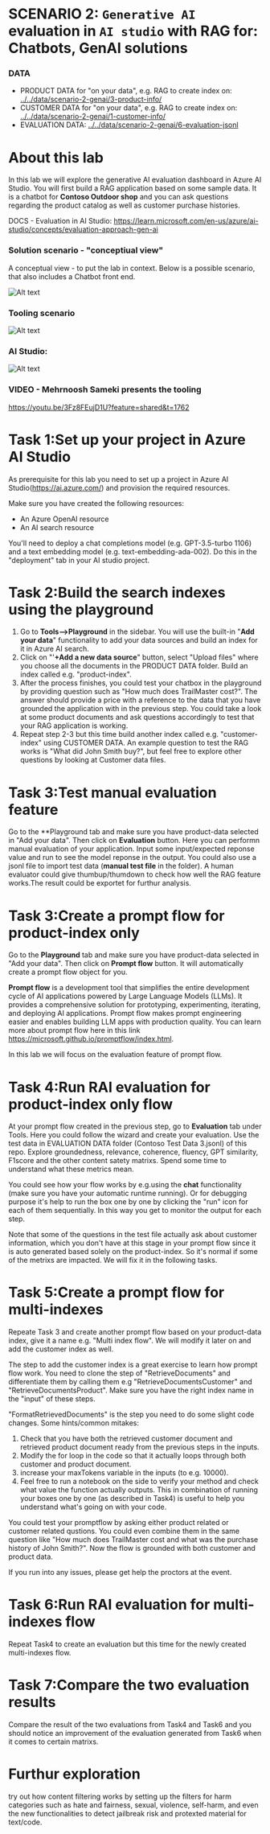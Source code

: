 
# SCENARIO 2: `Generative AI` evaluation in `AI studio` with RAG for: Chatbots, GenAI solutions

### DATA
- PRODUCT DATA for "on your data", e.g. RAG to create index on: [../../data/scenario-2-genai/3-product-info/ ](../../data/scenario-2-genai/3-product-info/)
- CUSTOMER DATA for "on your data", e.g. RAG to create index on: [../../data/scenario-2-genai/1-customer-info/](../../data/scenario-2-genai/1-customer-info/)
- EVALUATION DATA: [../../data/scenario-2-genai/6-evaluation-jsonl](../../data/scenario-2-genai/6-evaluation-jsonl/)


# About this lab
In this lab we will explore the generative AI evaluation dashboard in Azure AI Studio. You will first build a RAG application based on some sample data. It is a chatbot for **Contoso Outdoor shop** and you can ask questions regarding the product catalog as well as customer purchase histories.

DOCS - Evaluation in AI Studio: https://learn.microsoft.com/en-us/azure/ai-studio/concepts/evaluation-approach-gen-ai

### Solution scenario - "conceptiual view"
A conceptual view - to put the lab in context. Below is a possible scenario, that also includes a Chatbot front end.

![Alt text](./images/scenario-02-1.png)

### Tooling scenario

![Alt text](./images/scenario-02-2.png)

### AI Studio: 

![Alt text](./images/scenario-02-3.png)

### VIDEO - Mehrnoosh Sameki presents the tooling

https://youtu.be/3Fz8FEujD1U?feature=shared&t=1762


# Task 1:Set up your project in Azure AI Studio
As prerequisite for this lab you need to set up a project in Azure AI Studio(https://ai.azure.com/) and provision the required resources.

Make sure you have created the following resources:
- An Azure OpenAI resource
- An AI search resource
  
You'll need to deploy a chat completions model (e.g. GPT-3.5-turbo 1106) and a text embedding model (e.g. text-embedding-ada-002). Do this in the "deployment" tab in your AI studio project.

# Task 2:Build the search indexes using the playground 
1. Go to **Tools-->Playground** in the sidebar. You will use the built-in "**Add your data**" functionality to add your data sources and build an index for it in Azure AI search.
2. Click on "'**+Add a new data source**" button, select "Upload files" where you choose all the documents in the PRODUCT DATA folder. Build an index called e.g. "product-index".
3. After the process finishes, you could test your chatbox in the playground by providing question such as "How much does TrailMaster cost?". The answer should provide a price with a reference to the data that you have grounded the application with in the previous step. You could take a look at some product documents and ask questions accordingly to test that your RAG application is working.
4. Repeat step 2-3 but this time build another index called e.g. "customer-index" using CUSTOMER DATA. An example question to test the RAG works is "What did John Smith buy?", but feel free to explore other questions by looking at Customer data files.

# Task 3:Test manual evaluation feature 
Go to the **Playground tab and make sure you have product-data selected in "Add your data". Then click on **Evaluation** button. Here you can performn manual evaluation of your application. Input some input/expected reponse value and run to see the model reponse in the output. You could also use a jsonl file to import test data (**manual test file** in the folder). A human evaluator could give thumbup/thumdown to check how well the RAG feature works.The result could be exportet for furthur analysis.

# Task 3:Create a prompt flow for product-index only
Go to the **Playground** tab and make sure you have product-data selected in "Add your data". Then click on **Prompt flow** button. It will automatically create a prompt flow object for you. 

**Prompt flow** is a development tool that simplifies the entire development cycle of AI applications powered by Large Language Models (LLMs). It provides a comprehensive solution for prototyping, experimenting, iterating, and deploying AI applications. Prompt flow makes prompt engineering easier and enables building LLM apps with production quality. You can learn more about prompt flow here in this link <https://microsoft.github.io/promptflow/index.html>.

In this lab we will focus on the evaluation feature of prompt flow.

# Task 4:Run RAI evaluation for product-index only flow
At your prompt flow created in the previous step, go to **Evaluation** tab under Tools. Here you could follow the wizard and create your evaluation. Use the test data in EVALUATION DATA folder (Contoso Test Data 3.jsonl) of this repo. Explore groundedness, relevance, coherence, fluency, GPT similarity, F1score and the other content satety matrixs. Spend some time to understand what these metrics mean. 

You could see how your flow works by e.g.using the **chat** functionality (make sure you have your automatic runtime running). Or for debugging purpose it's help to run the box one by one by clicking the "run" icon for each of them sequentially. In this way you get to monitor the output for each step.

Note that some of the questions in the test file actually ask about customer information, which you don't have at this stage in your prompt flow since it is auto generated based solely on the product-index. So it's normal if some of the metrixs are impacted. We will fix it in the following tasks.

# Task 5:Create a prompt flow for multi-indexes
Repeate Task 3 and create another prompt flow based on your product-data index, give it a name e.g. "Multi index flow". We will modify it later on and add the customer index as well.

The step to add the customer index is a great exercise to learn how prompt flow work. You need to clone the step of "RetrieveDocuments" and differentiate them by calling them e.g "RetrieveDocumentsCustomer" and "RetrieveDocumentsProduct". Make sure you have the right index name in the "input" of these steps.

"FormatRetrievedDocuments" is the step you need to do some slight code changes. Some hints/common mitakes:
1. Check that you have both the retrieved customer document and retrieved product document ready from the previous steps in the inputs.
2. Modify the for loop in the code so that it actually loops through both customer and product document.
3. increase your maxTokens variable in the inputs (to e.g. 10000).
4. Feel free to run a notebook on the side to verify your method and check what value the function actually outputs. This in combination of running your boxes one by one (as described in Task4) is useful to help you understand what's going on with your code.

You could test your promptflow by asking either product related or customer related qustions. You could even combine them in the same question like "How much does TrailMaster cost and what was the purchase history of John Smith?". Now the flow is grounded with both customer and product data.

If you run into any issues, please get help the proctors at the event.

# Task 6:Run RAI evaluation for multi-indexes flow
Repeat Task4 to create an evaluation but this time for the newly created multi-indexes flow.

# Task 7:Compare the two evaluation results
Compare the result of the two evaluations from Task4 and Task6 and you should notice an improvement of the evaluation generated from Task6 when it comes to certain matrixs. 

# Furthur exploration
try out how content filtering works by setting up the filters for harm categories such as hate and fairness, sexual, violence, self-harm, and even the new functionalities to detect jailbreak risk and protexted material for text/code.
